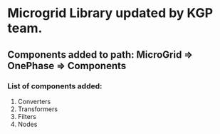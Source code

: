 # Microgrid Library updated by KGP team.

## Components added to path: MicroGrid => OnePhase => Components 

### List of components added:
1) Converters
2) Transformers
3) Filters
4) Nodes
